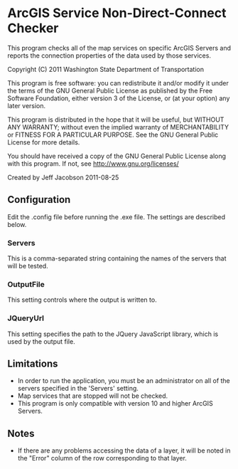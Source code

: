 ArcGIS Service Non-Direct-Connect Checker
=========================================
This program checks all of the map services on specific ArcGIS Servers and reports the connection properties of the data used by those services.

Copyright (C) 2011 Washington State Department of Transportation

This program is free software: you can redistribute it and/or modify
it under the terms of the GNU General Public License as published by
the Free Software Foundation, either version 3 of the License, or
(at your option) any later version.

This program is distributed in the hope that it will be useful,
but WITHOUT ANY WARRANTY; without even the implied warranty of
MERCHANTABILITY or FITNESS FOR A PARTICULAR PURPOSE.  See the
GNU General Public License for more details.

You should have received a copy of the GNU General Public License
along with this program.  If not, see <http://www.gnu.org/licenses/>

Created by Jeff Jacobson
2011-08-25

## Configuration ##
Edit the .config file before running the .exe file.  The settings are described below.

### Servers ###
This is a comma-separated string containing the names of the servers that will be tested.

### OutputFile ###
This setting controls where the output is written to.

### JQueryUrl ###
This setting specifies the path to the JQuery JavaScript library, which is used by the output file.

## Limitations ##
* In order to run the application, you must be an administrator on all of the servers specified in the 'Servers' setting.
* Map services that are stopped will not be checked.
* This program is only compatible with version 10 and higher ArcGIS Servers.

## Notes ##
* If there are any problems accessing the data of a layer, it will be noted in the "Error" column of the row corresponding to that layer.